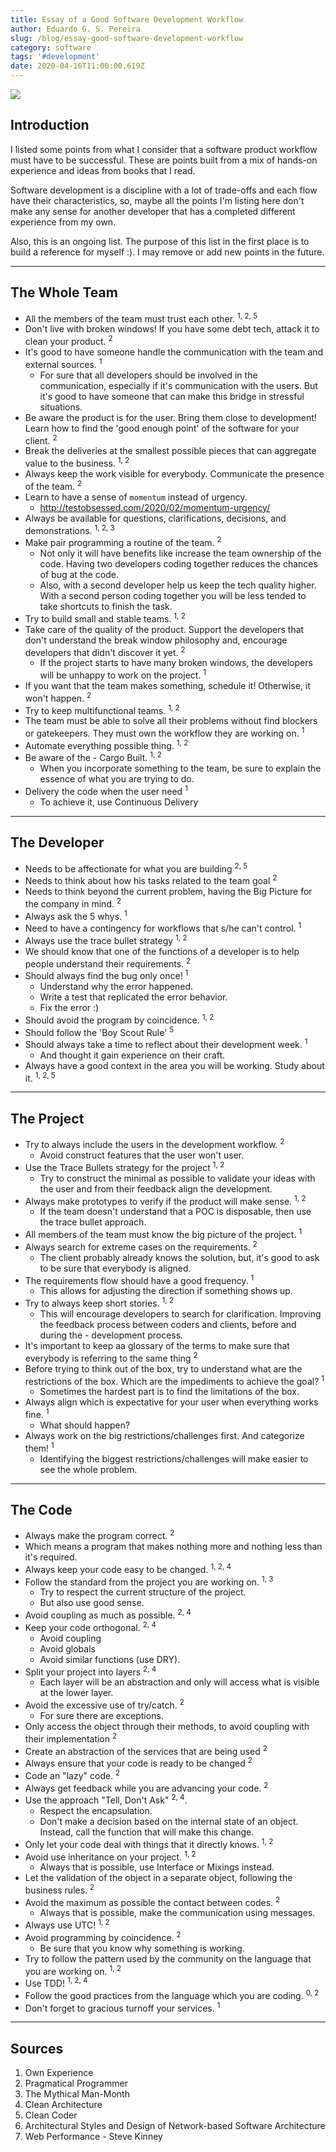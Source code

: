 ```yaml
---
title: Essay of a Good Software Development Workflow
author: Eduardo G. S. Pereira
slug: /blog/essay-good-software-development-workflow
category: software
tags: '#development'
date: 2020-04-16T11:00:00.619Z
---
```


<img src="/wp-content/uploads/20200416/mm.png" />

## Introduction

I listed some points from what I consider that a software product workflow must have to be successful. These are points built from a mix of hands-on experience and ideas from books that I read.

Software development is a discipline with a lot of trade-offs and each flow have their characteristics, so, maybe all the points I'm listing here don't make any sense for another developer that has a completed different experience from my own.

Also, this is an ongoing list. The purpose of this list in the first place is to build a reference for myself :). I may remove or add new points in the future.

---

## The Whole Team

- All the members of the team must trust each other. <sup>1, 2, 5</sup>
- Don't live with broken windows! If you have some debt tech, attack it to clean your product. <sup>2</sup>
- It's good to have someone handle the communication with the team and external sources. <sup>1</sup>
  - For sure that all developers should be involved in the communication, especially if it's communication with the users. But it's good to have someone that can make this bridge in stressful situations.
- Be aware the product is for the user. Bring them close to development! Learn how to find the 'good enough point' of the software for your client. <sup>2</sup>
- Break the deliveries at the smallest possible pieces that can aggregate value to the business. <sup>1, 2</sup>
- Always keep the work visible for everybody. Communicate the presence of the team. <sup>2</sup>
- Learn to have a sense of `momentum` instead of urgency.
  - http://testobsessed.com/2020/02/momentum-urgency/
- Always be available for questions, clarifications, decisions, and demonstrations. <sup>1, 2, 3</sup>
- Make pair programming a routine of the team. <sup>2</sup>
  - Not only it will have benefits like increase the team ownership of the code. Having two developers coding together reduces the chances of bug at the code.
  - Also, with a second developer help us keep the tech quality higher. With a second person coding together you will be less tended to take shortcuts to finish the task.
- Try to build small and stable teams. <sup>1, 2</sup>
- Take care of the quality of the product. Support the developers that don't understand the break window philosophy and, encourage developers that didn't discover it yet. <sup>2</sup>
  - If the project starts to have many broken windows, the developers will be unhappy to work on the project. <sup>1</sup>
- If you want that the team makes something, schedule it! Otherwise, it won't happen. <sup>2</sup>
- Try to keep multifunctional teams. <sup>1, 2</sup>
- The team must be able to solve all their problems without find blockers or gatekeepers. They must own the workflow they are working on. <sup>1</sup>
- Automate everything possible thing. <sup>1, 2</sup>
- Be aware of the - Cargo Built. <sup>1, 2</sup>
  - When you incorporate something to the team, be sure to explain the essence of what you are trying to do.
- Delivery the code when the user need <sup>1</sup>
  - To achieve it, use Continuous Delivery

---

## The Developer

- Needs to be affectionate for what you are building <sup>2, 5</sup>
- Needs to think about how his tasks related to the team goal <sup>2</sup>
- Needs to think beyond the current problem, having the Big Picture for the company in mind. <sup>2</sup>
- Always ask the 5 whys. <sup>1</sup>
- Need to have a contingency for workflows that s/he can't control. <sup>1</sup>
- Always use the trace bullet strategy <sup>1, 2</sup>
- We should know that one of the functions of a developer is to help people understand their requirements. <sup>2</sup>
- Should always find the bug only once! <sup>1</sup>
  - Understand why the error happened.
  - Write a test that replicated the error behavior.
  - Fix the error :)
- Should avoid the program by coincidence. <sup>1, 2</sup>
- Should follow the 'Boy Scout Rule' <sup>5</sup>
- Should always take a time to reflect about their development week. <sup>1</sup>
  - And thought it gain experience on their craft.
- Always have a good context in the area you will be working. Study about it. <sup>1, 2, 5</sup>

---

## The Project

- Try to always include the users in the development workflow. <sup>2</sup>
  - Avoid construct features that the user won't user.
- Use the Trace Bullets strategy for the project <sup>1, 2</sup>
  - Try to construct the minimal as possible to validate your ideas with the user and from their feedback align the development.
- Always make prototypes to verify if the product will make sense. <sup>1, 2</sup>
  - If the team doesn't understand that a POC is disposable, then use the trace bullet approach.
- All members of the team must know the big picture of the project. <sup>1</sup>
- Always search for extreme cases on the requirements. <sup>2</sup>
  - The client probably already knows the solution, but, it's good to ask to be sure that everybody is aligned.
- The requirements flow should have a good frequency. <sup>1</sup>
  - This allows for adjusting the direction if something shows up.
- Try to always keep short stories. <sup>1, 2</sup>
  - This will encourage developers to search for clarification. Improving the feedback process between coders and clients, before and during the - development process.
- It's important to keep aa glossary of the terms to make sure that everybody is referring to the same thing <sup>2</sup>
- Before trying to think out of the box, try to understand what are the restrictions of the box. Which are the impediments to achieve the goal? <sup>1</sup>
  - Sometimes the hardest part is to find the limitations of the box.
- Always align which is expectative for your user when everything works fine. <sup>1</sup>
  - What should happen?
- Always work on the big restrictions/challenges first. And categorize them! <sup>1</sup>
  - Identifying the biggest restrictions/challenges will make easier to see the whole problem.

---

## The Code

- Always make the program correct. <sup>2</sup>
- Which means a program that makes nothing more and nothing less than it's required.
- Always keep your code easy to be changed. <sup>1, 2, 4</sup>
- Follow the standard from the project you are working on. <sup>1, 3</sup>
  - Try to respect the current structure of the project.
  - But also use good sense.
- Avoid coupling as much as possible. <sup>2, 4</sup>
- Keep your code orthogonal. <sup>2, 4</sup>
  - Avoid coupling
  - Avoid globals
  - Avoid similar functions (use DRY).
- Split your project into layers <sup>2, 4</sup>
  - Each layer will be an abstraction and only will access what is visible at the lower layer.
- Avoid the excessive use of try/catch. <sup>2</sup>
  - For sure there are exceptions.
- Only access the object through their methods, to avoid coupling with their implementation <sup>2</sup>
- Create an abstraction of the services that are being used <sup>2</sup>
- Always ensure that your code is ready to be changed <sup>2</sup>
- Code an "lazy" code. <sup>2</sup>
- Always get feedback while you are advancing your code. <sup>2</sup>
- Use the approach "Tell, Don't Ask" <sup>2, 4</sup>.
  - Respect the encapsulation.
  - Don't make a decision based on the internal state of an object. Instead, call the function that will make this change.
- Only let your code deal with things that it directly knows. <sup>1, 2</sup>
- Avoid use inheritance on your project. <sup>1, 2</sup>
  - Always that is possible, use Interface or Mixings instead.
- Let the validation of the object in a separate object, following the business rules. <sup>2</sup>
- Avoid the maximum as possible the contact between codes. <sup>2</sup>
  - Always that is possible, make the communication using messages.
- Always use UTC! <sup>1, 2</sup>
- Avoid programming by coincidence. <sup>2</sup>
  - Be sure that you know why something is working.
- Try to follow the pattern used by the community on the language that you are working on. <sup>1, 2</sup>
- Use TDD! <sup>1, 2, 4</sup>
- Follow the good practices from the language which you are coding. <sup>0, 2</sup>
- Don't forget to gracious turnoff your services. <sup>1</sup>

---

## Sources

1. Own Experience
1. Pragmatical Programmer
1. The Mythical Man-Month
1. Clean Architecture
1. Clean Coder
1. Architectural Styles and Design of Network-based Software Architecture
1. Web Performance - Steve Kinney
